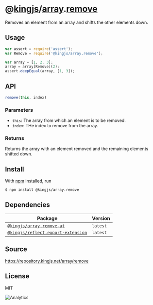 # @[kingjs][@kingjs]/[array][ns0].[remove][ns1]
Removes an element from an array and shifts the other elements down.
## Usage
```js
var assert = require('assert');
var Remove = require('@kingjs/array.remove');

var array = [1, 2, 3];
array = array[Remove](2);
assert.deepEqual(array, [1, 3]);
```

## API
```ts
remove(this, index)
```

### Parameters
- `this`: The array from which an element is to be removed.
- `index`: THe index to remove from the array.
### Returns
Returns the array with an element removed and the remaining elements shifted down.


## Install
With [npm](https://npmjs.org/) installed, run
```
$ npm install @kingjs/array.remove
```
## Dependencies
|Package|Version|
|---|---|
|[`@kingjs/array.remove-at`](https://www.npmjs.com/package/@kingjs/array.remove-at)|`latest`|
|[`@kingjs/reflect.export-extension`](https://www.npmjs.com/package/@kingjs/reflect.export-extension)|`latest`|
## Source
https://repository.kingjs.net/array/remove
## License
MIT

![Analytics](https://analytics.kingjs.net/array/remove)

[@kingjs]: https://www.npmjs.com/package/kingjs
[ns0]: https://www.npmjs.com/package/@kingjs/array
[ns1]: https://www.npmjs.com/package/@kingjs/array.remove
